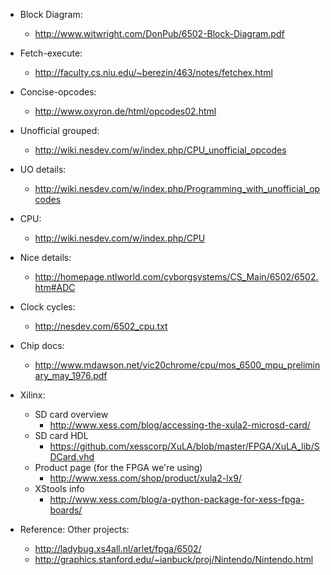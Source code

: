 - Block Diagram:
    - http://www.witwright.com/DonPub/6502-Block-Diagram.pdf
- Fetch-execute:
    - http://faculty.cs.niu.edu/~berezin/463/notes/fetchex.html
- Concise-opcodes:
    - http://www.oxyron.de/html/opcodes02.html
- Unofficial grouped:
    - http://wiki.nesdev.com/w/index.php/CPU_unofficial_opcodes
- UO details:
    - http://wiki.nesdev.com/w/index.php/Programming_with_unofficial_opcodes
- CPU:
    - http://wiki.nesdev.com/w/index.php/CPU
- Nice details:
    - http://homepage.ntlworld.com/cyborgsystems/CS_Main/6502/6502.htm#ADC
- Clock cycles:
    - http://nesdev.com/6502_cpu.txt
- Chip docs:
    - http://www.mdawson.net/vic20chrome/cpu/mos_6500_mpu_preliminary_may_1976.pdf
- Xilinx:
    - SD card overview
        - http://www.xess.com/blog/accessing-the-xula2-microsd-card/
    - SD card HDL
        - https://github.com/xesscorp/XuLA/blob/master/FPGA/XuLA_lib/SDCard.vhd 
    - Product page (for the FPGA we're using) 
        - http://www.xess.com/shop/product/xula2-lx9/
    - XStools info 
        - http://www.xess.com/blog/a-python-package-for-xess-fpga-boards/


- Reference: Other projects:
    - http://ladybug.xs4all.nl/arlet/fpga/6502/
    - http://graphics.stanford.edu/~ianbuck/proj/Nintendo/Nintendo.html
